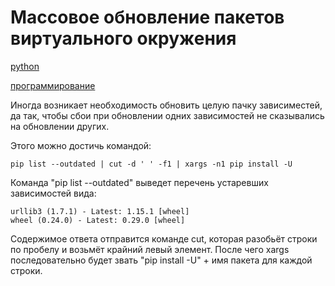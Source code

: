 # Массовое обновление пакетов виртуального окружения

[python](./meta_python.md)

[программирование](./meta_programmirovanie.md)


Иногда возникает необходимость обновить целую пачку зависиместей, да так, чтобы
сбои при обновлении одних зависимостей не сказывались на обновлении других.

Этого можно достичь командой:
```
pip list --outdated | cut -d ' ' -f1 | xargs -n1 pip install -U
```

Команда "pip list --outdated" выведет перечень устаревших зависимостей вида:
```
urllib3 (1.7.1) - Latest: 1.15.1 [wheel]
wheel (0.24.0) - Latest: 0.29.0 [wheel]
```
Содержимое ответа отправится команде cut, которая разобьёт строки по пробелу и возьмёт крайний левый элемент.
После чего xargs последовательно будет звать "pip install -U" + имя пакета для каждой строки.

